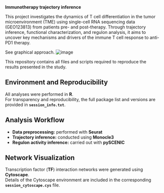 **Immunotherapy trajectory inference**

This project investigates the dynamics of T cell differentiation in the tumor microenvironment (TME) using single-cell RNA sequencing data (GEO123813) from patients pre- and post-therapy. Through trajectory inference, functional characterization, and regulon analysis, it aims to uncover key mechanisms and drivers of the immune T cell response to anti-PD1 therapy.

See graphical approach.
![image](https://github.com/user-attachments/assets/f7cf5462-edfe-4052-b075-171cc6faeee6)

This repository contains all files and scripts required to reproduce the results presented in the study.  

## Environment and Reproducibility
All analyses were performed in **R**.  
For transparency and reproducibility, the full package list and versions are provided in **`session_info.txt`**.  

## Analysis Workflow
- **Data preprocessing:** performed with **Seurat**  
- **Trajectory inference:** conducted using **Monocle3**  
- **Regulon activity inference:** carried out with **pySCENIC**  

## Network Visualization
Transcription factor (**TF**) interaction networks were generated using **Cytoscape**.  
Details of the Cytoscape environment are included in the corresponding **`session_cytoscape.cys`** file.  
